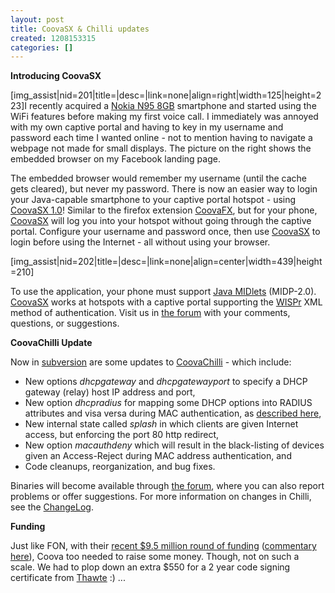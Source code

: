 ```yaml
---
layout: post
title: CoovaSX & Chilli updates
created: 1208153315
categories: []
---
```

<strong>Introducing CoovaSX</strong>

[img_assist|nid=201|title=|desc=|link=none|align=right|width=125|height=223]I recently acquired a <a href="http://europe.nokia.com/A4494164">Nokia N95 8GB</a> smartphone and started using the WiFi features before making my first voice call. I immediately was annoyed with my own captive portal and having to key in my username and password each time I wanted online - not to mention having to navigate a webpage not made for small displays. The picture on the right shows the embedded browser on my Facebook landing page.

The embedded browser would remember my username (until the cache gets cleared), but never my password. There is now an easier way to login your Java-capable smartphone to your captive portal hotspot - using <a href="http://www.coova.org/CoovaSX">CoovaSX 1.0</a>! Similar to the firefox extension <a href="http://www.coova.org/CoovaFX">CoovaFX</a>, but for your phone, <a href="http://www.coova.org/CoovaSX">CoovaSX</a> will log you into your hotspot without going through the captive portal. Configure your username and password once, then use <a href="http://www.coova.org/CoovaSX">CoovaSX</a> to login before using the Internet - all without using your browser.

[img_assist|nid=202|title=|desc=|link=none|align=center|width=439|height=210]

To use the application, your phone must support <a href="http://en.wikipedia.org/wiki/MIDlet">Java MIDlets</a> (MIDP-2.0). <a href="http://www.coova.org/CoovaSX">CoovaSX</a> works at hotspots with  a captive portal supporting the <a href="http://en.wikipedia.org/wiki/WISPr">WISPr</a> XML method of authentication. Visit us in <a href="http://www.coova.org/forum/">the forum</a> with your comments, questions, or suggestions.

<strong>CoovaChilli Update</strong>

Now in <a href="http://www.coova.org/CoovaChilli/SVN">subversion</a> are some updates to <a href="http://www.coova.org/CoovaChilli">CoovaChilli</a> - which include:
<ul>
	<li>New options <em>dhcpgateway</em> and <em>dhcpgatewayport</em> to specify a DHCP gateway (relay) host IP address and port,</li>
	<li>New option <em>dhcpradius</em> for mapping some DHCP options into RADIUS attributes and visa versa during MAC authentication, as <a href="http://www.coova.org/node/118">described here</a>,</li>
	<li>New internal state called <em>splash</em> in which clients are given Internet access, but enforcing the port 80 http redirect,</li>
	<li>New option <em>macauthdeny</em> which will result in the black-listing of devices given an Access-Reject during MAC address authentication, and</li>
	<li>Code cleanups, reorganization, and bug fixes.</li>
</ul>
Binaries will become available through <a href="http://www.coova.org/forum/">the forum</a>, where you can also report problems or offer suggestions. For more information on changes in Chilli, see the <a href="http://www.coova.org/CoovaChilli/ChangeLog">ChangeLog</a>.

<strong>Funding</strong>

Just like FON, with their <a href="http://blog.fon.com/en/archive/business/fon-raises-95-million.html">recent $9.5 million round of funding</a> (<a href="http://blog.marcelotoledo.org/2008/04/12/fon-raises-95-million-to-buy-their-grave/">commentary here</a>), Coova too needed to raise some money. Though, not on such a scale. We had to plop down an extra $550 for a 2 year code signing certificate from <a href="http://www.thawte.com/">Thawte</a> :) ...
